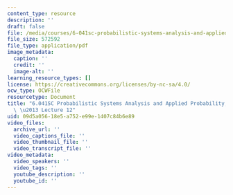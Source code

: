 ```yaml
---
content_type: resource
description: ''
draft: false
file: /media/courses/6-041sc-probabilistic-systems-analysis-and-applied-probability-fall-2013/09d5a05618e5a752e99e1407c84b6e89_MIT6_041SCF13_lec12_300k.pdf
file_size: 572592
file_type: application/pdf
image_metadata:
  caption: ''
  credit: ''
  image-alt: ''
learning_resource_types: []
license: https://creativecommons.org/licenses/by-nc-sa/4.0/
ocw_type: OCWFile
resourcetype: Document
title: "6.041SC Probabilistic Systems Analysis and Applied Probability, Fall 2013Transcript\
  \ \u2013 Lecture 12"
uid: 09d5a056-18e5-a752-e99e-1407c84b6e89
video_files:
  archive_url: ''
  video_captions_file: ''
  video_thumbnail_file: ''
  video_transcript_file: ''
video_metadata:
  video_speakers: ''
  video_tags: ''
  youtube_description: ''
  youtube_id: ''
---
```

